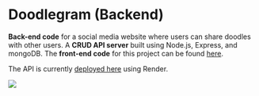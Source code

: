 # Doodlegram (Backend)

**Back-end code** for a social media website where users can share doodles with other users. A **CRUD API server** built using Node.js, Express, and mongoDB. The **front-end code** for this project can be found [here](https://github.com/JY2452/doodlegram-FE).

The API is currently [deployed here](https://doodlegram-be.onrender.com/) using Render.

![](static/demo.gif)
